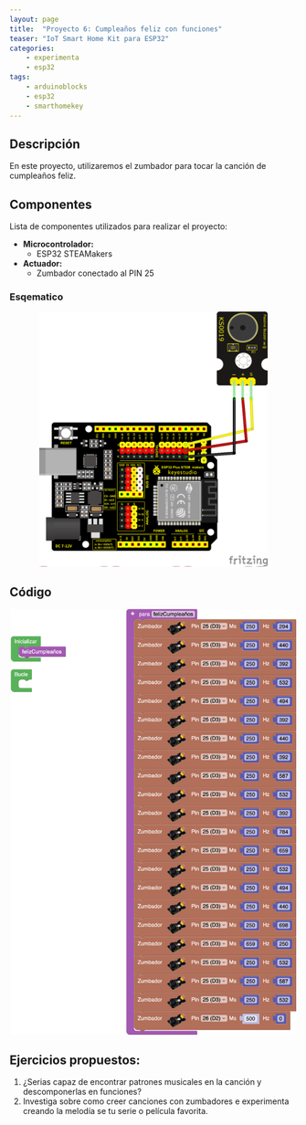 ```yaml
---
layout: page
title:  "Proyecto 6: Cumpleaños feliz con funciones"
teaser: "IoT Smart Home Kit para ESP32"
categories:
    - experimenta
    - esp32
tags:
    - arduinoblocks
    - esp32
    - smarthomekey
---
```


## Descripción
En este proyecto, utilizaremos el zumbador para tocar la canción de cumpleaños feliz.
## Componentes
Lista de componentes utilizados para realizar el proyecto:
- **Microcontrolador:** 
    - ESP32 STEAMakers
- **Actuador:** 
    - Zumbador conectado al PIN 25

### Esqematico 
<p align="center">
    <img src="/images/experimenta/esp32/Proyectos/P06_Esquematico.png" alt="Proyecto 6" width="400"/>
</p>

## Código 
<p align="center">
    <img src="/images/experimenta/esp32/Proyectos/Proyecto06.png" alt="Proyecto 6" width="500"/>
</p>

## Ejercicios propuestos:
1.	¿Serias capaz de encontrar patrones musicales en la canción y descomponerlas en funciones?
2.	Investiga sobre como creer canciones con zumbadores e experimenta creando la melodía se tu serie o película favorita. 
